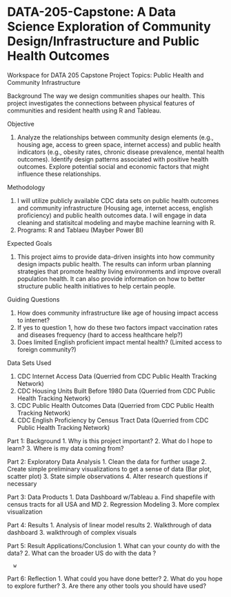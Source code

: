 # DATA-205-Capstone: A Data Science Exploration of Community Design/Infrastructure and Public Health Outcomes
Workspace for DATA 205 Capstone Project
Topics: Public Health and Community Infrastructure

Background
The way we design communities shapes our health. This project investigates the connections between physical features of communities and resident health using R and Tableau.

Objective
1. Analyze the relationships between community design elements (e.g., housing age, access to green space, internet access) and public health indicators (e.g., obesity rates, chronic disease prevalence, mental health outcomes). Identify design patterns associated with positive health outcomes. Explore potential social and economic factors that might influence these relationships.

Methodology
1. I will utilize publicly available CDC data sets on public health outcomes and community infrastructure (Housing age, internet access, english proficiency) and public health outcomes data. I will engage in data cleaning and statisitcal modeling and maybe machine learning with R.
2. Programs: R and Tablaeu (Mayber Power BI)

Expected Goals
1. This project aims to provide data-driven insights into how community design impacts public health. The results can inform urban planning strategies that promote healthy living environments and improve overall population health. It can also provide information on how to better structure public health initiatives to help certain people. 

Guiding Questions
1. How does community infrastructure like age of housing impact access to internet?
2. If yes to question 1, how do these two factors impact vaccination rates and diseases frequency (hard to access healthcare help?)
3. Does limited English proficient impact mental health? (Limited access to foreign community?)


Data Sets Used
1. CDC Internet Access Data (Querried from CDC Public Health Tracking Network)
2. CDC Housing Units Built Before 1980 Data (Querried from CDC Public Health Tracking Network)
3. CDC Public Health Outcomes Data (Querried from CDC Public Health Tracking Network)
4. CDC English Proficiency by Census Tract Data (Querried from CDC Public Health Tracking Network)

Part 1: Background
    1. Why is this project important?
    2. What do I hope to learn?
    3. Where is my data coming from?


Part 2: Exploratory Data Analysis 
    1. Clean the data for further usage 
    2. Create simple preliminary visualizations to get a sense of data (Bar plot, scatter plot)
    3. State simple observations 
    4. Alter research questions if necessary 


Part 3: Data Products
    1. Data Dashboard w/Tableau 
      a. Find shapefile with census tracts for all USA and MD
    2. Regression Modeling 
    3. More complex visualization


Part 4: Results 
    1. Analysis of linear model results
    2. Walkthrough of data dashboard
    3. walkthrough of complex visuals 


Part 5: Result Applications/Conclusion
      1. What can your county do with the data?
      2. What can the broader US do with the data ?

      w

Part 6: Reflection
      1. What could you have done better?
      2. What do you hope to explore further?
      3. Are there any other tools you should have used?
    
